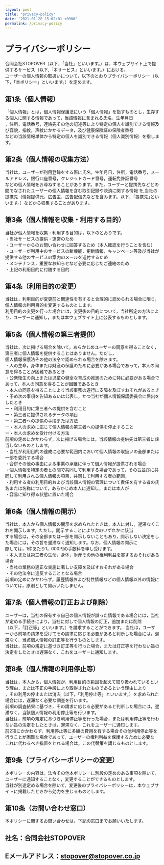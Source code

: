 ```yaml
---
layout: post
title: "privacy-policy"
date: "2021-01-20 15:02:01 +0900"
permalink: /privacy-policy
---
```

# プライバシーポリシー
合同会社STOPOVER（以下，「当社」といいます。）は，本ウェブサイト上で提供するサービス（以下,「本サービス」といいます。）における，  
ユーザーの個人情報の取扱いについて，以下のとおりプライバシーポリシー（以下，「本ポリシー」といいます。）を定めます。  
## 第1条（個人情報）
「個人情報」とは，個人情報保護法にいう「個人情報」を指すものとし，生存する個人に関する情報であって，当該情報に含まれる氏名，生年月日  
，住所，電話番号，連絡先その他の記述等により特定の個人を識別できる情報及び容貌，指紋，声紋にかかるデータ，及び健康保険証の保険者番号  
などの当該情報単体から特定の個人を識別できる情報（個人識別情報）を指します。  
## 第2条（個人情報の収集方法）
当社は，ユーザーが利用登録をする際に氏名，生年月日，住所，電話番号，メールアドレス，銀行口座番号，クレジットカード番号，運転免許証番号  
などの個人情報をお尋ねすることがあります。また，ユーザーと提携先などとの間でなされたユーザーの個人情報を含む取引記録や決済に関する情報
を,当社の提携先（情報提供元，広告主，広告配信先などを含みます。以下，｢提携先｣といいます。）などから収集することがあります。  
## 第3条（個人情報を収集・利用する目的）
当社が個人情報を収集・利用する目的は，以下のとおりです。  
・当社サービスの提供・運営のため  
・ユーザーからのお問い合わせに回答するため（本人確認を行うことを含む）  
・ユーザーが利用中のサービスの新機能，更新情報，キャンペーン等及び当社が提供する他のサービスの案内のメールを送付するため    
・メンテナンス，重要なお知らせなど必要に応じたご連絡のため    
・上記の利用目的に付随する目的    
## 第4条（利用目的の変更）
当社は，利用目的が変更前と関連性を有すると合理的に認められる場合に限り，個人情報の利用目的を変更するものとします。  
利用目的の変更を行った場合には，変更後の目的について，当社所定の方法により，ユーザーに通知し，または本ウェブサイト上に公表するものとします。  
## 第5条（個人情報の第三者提供）
当社は，次に掲げる場合を除いて，あらかじめユーザーの同意を得ることなく，第三者に個人情報を提供することはありません。ただし，  
個人情報保護法その他の法令で認められる場合を除きます。  
・人の生命，身体または財産の保護のために必要がある場合であって，本人の同意を得ることが困難であるとき  
・公衆衛生の向上または児童の健全な育成の推進のために特に必要がある場合であって，本人の同意を得ることが困難であるとき  
・本人の同意を得ることにより当該事務の遂行に支障を及ぼすおそれがあるとき  
・予め次の事項を告知あるいは公表し，かつ当社が個人情報保護委員会に届出をしたとき  
ー・利用目的に第三者への提供を含むこと  
ー・第三者に提供されるデータの項目  
ー・第三者への提供の手段または方法  
ー・本人の求めに応じて個人情報の第三者への提供を停止すること  
ー・本人の求めを受け付ける方法  
前項の定めにかかわらず，次に掲げる場合には，当該情報の提供先は第三者に該当しないものとします。  
・当社が利用目的の達成に必要な範囲内において個人情報の取扱いの全部または一部を委託する場合  
・合併その他の事由による事業の承継に伴って個人情報が提供される場合  
・個人情報を特定の者との間で共同して利用する場合であって，その旨並びに共同して利用される個人情報の項目，共同して利用する者の範囲，  
・利用する者の利用目的および当該個人情報の管理について責任を有する者の氏名または名称について，あらかじめ本人に通知し，または本人が  
・容易に知り得る状態に置いた場合  
## 第6条（個人情報の開示）
当社は，本人から個人情報の開示を求められたときは，本人に対し，遅滞なくこれを開示します。ただし，開示することにより次のいずれかに該当  
する場合は，その全部または一部を開示しないこともあり，開示しない決定をした場合には，その旨を遅滞なく通知します。なお，個人情報の開示に  
際しては，1件あたり1，000円の手数料を申し受けます。  
・本人または第三者の生命，身体，財産その他の権利利益を害するおそれがある場合  
・当社の業務の適正な実施に著しい支障を及ぼすおそれがある場合  
・その他法令に違反することとなる場合  
前項の定めにかかわらず，履歴情報および特性情報などの個人情報以外の情報については，原則として開示いたしません。  
## 第7条（個人情報の訂正および削除）
ユーザーは，当社の保有する自己の個人情報が誤った情報である場合には，当社が定める手続きにより，当社に対して個人情報の訂正，追加または削除  
（以下，「訂正等」といいます。）を請求することができます。
当社は，ユーザーから前項の請求を受けてその請求に応じる必要があると判断した場合には，遅滞なく，当該個人情報の訂正等を行うものとします。  
当社は，前項の規定に基づき訂正等を行った場合，または訂正等を行わない旨の決定をしたときは遅滞なく，これをユーザーに通知します。  
## 第8条（個人情報の利用停止等）
当社は，本人から，個人情報が，利用目的の範囲を超えて取り扱われているという理由，または不正の手段により取得されたものであるという理由により  
，その利用の停止または消去（以下，「利用停止等」といいます。）を求められた場合には，遅滞なく必要な調査を行います。  
前項の調査結果に基づき，その請求に応じる必要があると判断した場合には，遅滞なく，当該個人情報の利用停止等を行います。  
当社は，前項の規定に基づき利用停止等を行った場合，または利用停止等を行わない旨の決定をしたときは，遅滞なく，これをユーザーに通知します。  
前2項にかかわらず，利用停止等に多額の費用を有する場合その他利用停止等を行うことが困難な場合であって，ユーザーの権利利益を保護するために必要な  
これに代わるべき措置をとれる場合は，この代替策を講じるものとします。  
## 第9条（プライバシーポリシーの変更）
本ポリシーの内容は，法令その他本ポリシーに別段の定めのある事項を除いて，ユーザーに通知することなく，変更することができるものとします。  
当社が別途定める場合を除いて，変更後のプライバシーポリシーは，本ウェブサイトに掲載したときから効力を生じるものとします。  
## 第10条（お問い合わせ窓口）
本ポリシーに関するお問い合わせは，下記の窓口までお願いいたします。

## 社名：合同会社STOPOVER
## Eメールアドレス：stopover@stopover.co.jp
